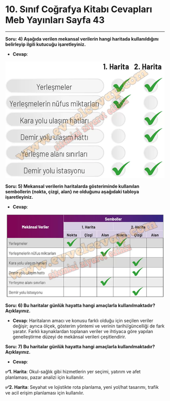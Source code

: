 # 10. Sınıf Coğrafya Kitabı Cevapları Meb Yayınları Sayfa 43

---

**Soru: 4) Aşağıda verilen mekansal verilerin hangi haritada kullanıldığını belirleyip ilgili kutucuğu işaretleyiniz.**

-   **Cevap**:

![Image 1](./image_1.webp)

**Soru: 5) Mekansal verilerin haritalarda gösteriminde kullanılan sembollerin (nokta, çizgi, alan} ne olduğunu aşağıdaki tabloya işaretleyiniz.**

-   **Cevap**:

![Image 2](./image_2.webp)

**Soru: 6) Bu haritalar günlük hayatta hangi amaçlarla kullanılmaktadır? Açıklayınız.**

-   **Cevap**: Haritaların amacı ve konusu farklı olduğu için seçilen veriler değişir; ayrıca ölçek, gösterim yöntemi ve verinin tarihi/güncelliği de fark yaratır. Farklı kaynaklardan toplanan veriler ve ihtiyaca göre yapılan genelleştirme düzeyi de mekânsal verileri çeşitlendirir.

**Soru: 7) Bu haritalar günlük hayatta hangi amaçlarla kullanılmaktadır? Açıklayınız.**

-   **Cevap**:

**✅1. Harita**: Okul-sağlık gibi hizmetlerin yer seçimi, yatırım ve afet planlaması, pazar analizi için kullanılır.

**✅2. Harita**: Seyahat ve lojistikte rota planlama, yeni yol/hat tasarımı, trafik ve acil erişim planlaması için kullanılır.
